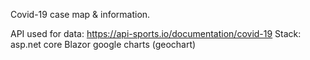Covid-19 case map & information.

API used for data: https://api-sports.io/documentation/covid-19
Stack:  asp.net core
	Blazor
	google charts (geochart)
